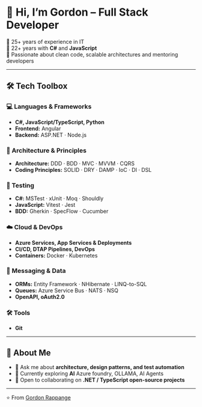 # 👋 Hi, I’m Gordon – Full Stack Developer

🔹 25+ years of experience in IT  
🔹 22+ years with **C#** and **JavaScript**  
🔹 Passionate about clean code, scalable architectures and mentoring developers

---

## 🛠️ Tech Toolbox

### 💻 Languages & Frameworks
- **C#, JavaScript/TypeScript, Python**
- **Frontend:** Angular 
- **Backend:** ASP.NET · Node.js 

### 📐 Architecture & Principles
- **Architecture:** DDD · BDD · MVC · MVVM · CQRS  
- **Coding Principles:** SOLID · DRY · DAMP · IoC · DI · DSL  

### 🧪 Testing
- **C#:** MSTest · xUnit · Moq · Shouldly  
- **JavaScript:** Vitest · Jest  
- **BDD:** Gherkin · SpecFlow · Cucumber

### ☁️ Cloud & DevOps
- **Azure Services, App Services & Deployments**  
- **CI/CD, DTAP Pipelines, DevOps**  
- **Containers:** Docker · Kubernetes  

### 🔄 Messaging & Data
- **ORMs:** Entity Framework · NHibernate · LINQ-to-SQL  
- **Queues:** Azure Service Bus · NATS · NSQ
- **OpenAPI, oAuth2.0** 

### 🛠️ Tools
- **Git** 

---
<!--
## 📊 GitHub Stats
[![Top Langs](https://github-readme-stats.vercel.app/api/top-langs/?username=ambvdijk&layout=compact&theme=radical)](https://github.com/ambvdijk)  
[![GitHub stats](https://github-readme-stats.vercel.app/api?username=ambvdijk&count_private=true&show_icons=true&theme=radical)](https://github.com/ambvdijk)

---
-->
## 🚀 About Me
- 💬 Ask me about **architecture, design patterns, and test automation**  
- 🌱 Currently exploring **AI**  Azure foundry, OLLAMA, AI Agents
- 👯 Open to collaborating on **.NET / TypeScript open-source projects**  

---

⭐️ From [Gordon Rappange](https://github.com/grappange)
